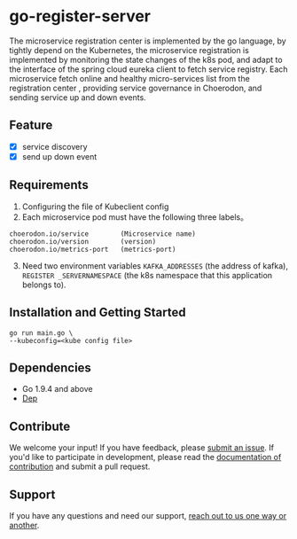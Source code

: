 # go-register-server

The microservice registration center is implemented by the go language, by tightly depend on the Kubernetes, the microservice registration is implemented by monitoring the state changes of the k8s pod, and adapt to the interface of the spring cloud eureka client to fetch service registry. Each microservice fetch  online and healthy micro-services list from the registration center , providing service governance in Choerodon, and sending service up and down events.

## Feature

- [x] service discovery
- [x] send up down event

## Requirements

1. Configuring the file of Kubeclient config
2. Each microservice pod must have the following three labels。

```
choerodon.io/service        (Microservice name)
choerodon.io/version        (version)
choerodon.io/metrics-port   (metrics-port)
```
3. Need two environment variables `KAFKA_ADDRESSES` (the address of kafka), `REGISTER _SERVERNAMESPACE` (the k8s namespace that this application belongs to).



## Installation and Getting Started

```
go run main.go \
--kubeconfig=<kube config file>

```
## Dependencies


- Go 1.9.4 and above
- [Dep](https://github.com/golang/dep)

## Contribute

We welcome your input! If you have feedback, please [submit an issue](https://github.com/choerodon/choerodon/issues). If you'd like to participate in development, please read the [documentation of contribution](https://github.com/choerodon/choerodon/blob/master/CONTRIBUTING.md) and submit a pull request.

## Support

If you have any questions and need our support, [reach out to us one way or another](http://choerodon.io/zh/community/).
